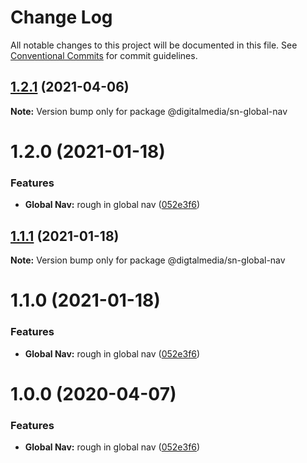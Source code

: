 # Change Log

All notable changes to this project will be documented in this file.
See [Conventional Commits](https://conventionalcommits.org) for commit guidelines.

## [1.2.1](https://github.com/digitalmedia/sn_web_components/compare/@digitalmedia/sn-global-nav@1.2.0...@digitalmedia/sn-global-nav@1.2.1) (2021-04-06)

**Note:** Version bump only for package @digitalmedia/sn-global-nav





# 1.2.0 (2021-01-18)


### Features

* **Global Nav:** rough in global nav ([052e3f6](https://github.com/digitalmedia/sn_web_components/commit/052e3f6))





## [1.1.1](https://github.com/digitalmedia/sn_web_components/compare/@digtalmedia/sn-global-nav@1.1.0...@digtalmedia/sn-global-nav@1.1.1) (2021-01-18)

**Note:** Version bump only for package @digtalmedia/sn-global-nav





# 1.1.0 (2021-01-18)


### Features

* **Global Nav:** rough in global nav ([052e3f6](https://github.com/digitalmedia/sn_web_components/commit/052e3f6))





# 1.0.0 (2020-04-07)


### Features

* **Global Nav:** rough in global nav ([052e3f6](https://github.com/digitalmedia/sn_web_components/commit/052e3f6))
